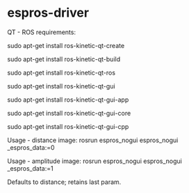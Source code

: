 # espros-driver

QT - ROS requirements:

sudo apt-get install ros-kinetic-qt-create

sudo apt-get install ros-kinetic-qt-build

sudo apt-get install ros-kinetic-qt-ros

sudo apt-get install ros-kinetic-qt-gui

sudo apt-get install ros-kinetic-qt-gui-app

sudo apt-get install ros-kinetic-qt-gui-core

sudo apt-get install ros-kinetic-qt-gui-cpp


Usage - distance image: rosrun espros_nogui espros_nogui _espros_data:=0

Usage - amplitude image: rosrun espros_nogui espros_nogui _espros_data:=1

Defaults to distance; retains last param.
